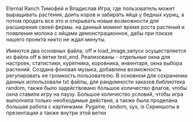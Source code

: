 Eternal Ranch
Тимофей и Владислав
Игра, где пользователь может выращивать растения, доить коров и забирать яйца у бедных куриц, а потом продать все это и открывать новые возможности для расширения своей фермы. на данный момент время роста растений и появления молока с  яйцами демонстрационное, дабы при показе нашего проекта никто не ждал минуты.

Имеются два основных файла, off и load_image,запуск осуществляется из файла  off в ветке test_end. Реализованы - отдельные окна для настроек, статистики, курятника, коровника, инвентаря, окна выбора растений. Создана фоновая музыка, добавлена возможность регулировать ее громкость пользователю. В основном для сохранении данных использовали txt файлы, для рандомности заказов библиотека random, также было задействовано большое количество флагов, чтобы окна ставили игру на паузу. Большое количество условий, чтобы игра выполняла только необходимые действия, а также была проделана большая работа с картинками.
Pygame, random, sys, is
Скриншоты в презентации а также внутри этой ветки
